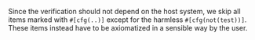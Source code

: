 Since the verification should not depend on the host system, we skip all items marked with `#[cfg(..)]` except for the harmless `#[cfg(not(test))]`. These items instead have to be axiomatized in a sensible way by the user.
